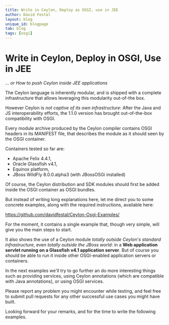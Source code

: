 ```yaml
---
title: Write in Ceylon, Deploy as OSGI, use in JEE
author: David Festal
layout: blog
unique_id: blogpage
tab: blog
tags: [osgi]
---
```

Write in Ceylon, Deploy in OSGI, Use in JEE
===========================================

_... or How to push Ceylon inside JEE applications_


The Ceylon language is inherently modular, and is shipped with a complete infrastructure that allows leveraging this modularity out-of-the box.

However Ceylon is _not captive of its own infrastructure_: After the Java and JS interoperability efforts, the 1.1.0 version has brought out-of-the-box compatibility with OSGI.

Every module archive produced by the Ceylon compiler contains OSGI headers in its MANIFEST file, that describes the module as it should seen by the OSGI container.

Containers tested so far are: 
- Apache Felix 4.4.1, 
- Oracle Glassfish v4.1, 
- Equinox platform, 
- JBoss WildFly 8.0.0.alpha3 (with JBossOSGi installed)

Of course, the Ceylon distribution and SDK modules should first be added inside the OSGI container as OSGI bundles. 

But instead of writing long explanations here, let me direct you to some concrete examples, along with the required instructions, available here:

https://github.com/davidfestal/Ceylon-Osgi-Examples/

For the moment, it contains a single example that, though very simple, will give you the main steps to start.

It also shows the use of a Ceylon module _totally outside Ceylon's standard infrastructure_, even _totally outside the JBoss world_: in a **Web application servlet running on a Glassfish v4.1 application server**. But of course you should be able to run it inside other OSGI-enabled application servers or containers.

In the next examples we'll try to go further an do more interesting things such as providing services, using Ceylon annotations (which are compatible with Java annotations), or using OSGI services.

Please report any problem you might encounter while testing, and feel free to submit pull requests for any other successful use cases  you might have built.

Looking forward for your remarks, and for the time to write the following examples.
